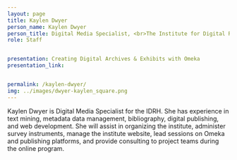 ```yaml
---
layout: page
title: Kaylen Dwyer
person_name: Kaylen Dwyer
person_title: Digital Media Specialist, <br>The Institute for Digital Research in the Humanities, University of Kansas
role: Staff


presentation: Creating Digital Archives & Exhibits with Omeka
presentation_link: 


permalink: /kaylen-dwyer/
img: ../images/dwyer-kaylen_square.png
---
```

Kaylen Dwyer is Digital Media Specialist for the IDRH. She has experience in text mining, metadata  data management, bibliography, digital publishing, and web development. She will assist in  organizing the institute, administer survey instruments, manage the institute website, lead sessions on  Omeka and publishing platforms, and provide consulting to project teams during the online program.